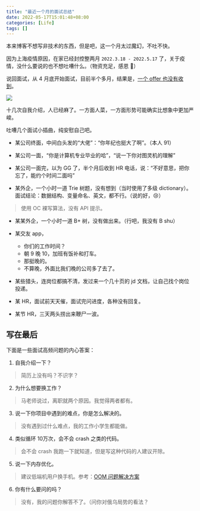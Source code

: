 ```yaml
---
title: "最近一个月的面试总结"
date: 2022-05-17T15:01:48+08:00
categories: [Life]
tags: []
---
```


本来博客不想写非技术的东西，但是吧，这一个月太过魔幻，不吐不快。

因为上海疫情原因，在家已经封控整两月 `2022.3.18 - 2022.5.17` 了，关于疫情，没什么要说的也不想吐嘈什么。（物资充足，感恩 🙏）

说回面试，从 4 月底开始面试，目前半个多月，结果是，<u>一个 offer 也没有收到</u>。

![](https://ryder-1252249141.cos.ap-shanghai.myqcloud.com/uPic/2022-05-17-dV1xuo.png)

十几次自我介绍，人已经麻了。一方面人菜，一方面形势可能确实比想象中更加严峻。

吐嘈几个面试小插曲，纯安慰自己吧。

* 某公司终面，中间白头发的“大佬”：“你年纪也挺大了啊”。（本人 91）

* 某公司一面，“你是计算机专业毕业的哈”，“说一下你对图灵机的理解”

* 某公司一面完，以为 GG 了，半个月后收到 HR 电话，说：“不好意思，把你忘了，能约个时间二面吗”

* 某外企，一个小时一道 Trie 树题，没有想到（当时使用了多级 dictionary）。面试结论：数据结构、变量命名、英文，都不行。（说的好，😢）

> 使用 OC 裸写算法，没有 API 提示。

* 某某外企，一个小时一道 B+ 树，没有做出来。（行吧，我没有 B shu）

* 某交友 app，

  - 你们的工作时间？
  - 朝 9 晚 10，加班有饭补和打车。
  - 那挺晚的。
  - 不算晚，外面比我们晚的公司多了去了。

* 某些猎头，连岗位都搞不清，发过来一个几十页的 jd 文档，让自己找个岗位投递。

* 某 HR，面试前天天催，面试完问进度，各种没有回复。

* 某节 HR，三天两头捞出来鞭尸一波。

## 写在最后

下面是一些面试高频问题的内心答案：

1. 自我介绍一下？

> 简历上没有吗？不识字？

2. 为什么想要换工作？

> 马老师说过，离职就两个原因。我觉得两者都有。

3. 说一下你项目中遇到的难点，你是怎么解决的。

> 没有遇到过什么难点，我的工作小学生都能做。

4. 类似循环 10万次，会不会 crash 之类的代码。

> 会不会 crash 我跑一下就知道，但是写这种代码的人建议开除。

5. 说一下内存优化。

> 建议低端机用户换手机。参考：[OOM 问题解决方案](/posts/2022/oom-crash/)

6. 你有什么要问的吗？

> 没有，我的问题你解答不了。（问你对俄乌局势的看法？

